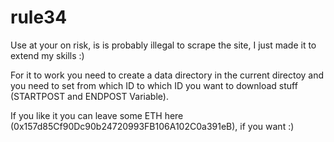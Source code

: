 # rule34
Use at your on risk, is is probably illegal to scrape the site, I just made it to extend my skills :)

For it to work you need to create a data directory in the current directoy and you need to set from which ID to which ID you want to download stuff (STARTPOST and ENDPOST Variable).

If you like it you can leave some ETH here (0x157d85Cf90Dc90b24720993FB106A102C0a391eB), if you want :)
